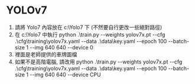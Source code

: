 # YOLOv7
1. 請將 Yolo7 內容放在 c:\Yolo7 下 (不然要自行更改一些絕對路徑)
2. 在 c:\Yolo7 中執行 python .\train.py --weights yolov7x.pt --cfg .\cfg\training\yolov7x.yaml --data .\data\key.yaml --epoch 100 --batch-size 1 --img 640 640 --device 0
3. 裡面是老師提供的車牌圖檔
4. 如果不是高階電腦, 請改用 python .\train.py --weights yolov7x.pt --cfg .\cfg\training\yolov7x.yaml --data .\data\key.yaml --epoch 100 --batch-size 1 --img 640 640 --device CPU
